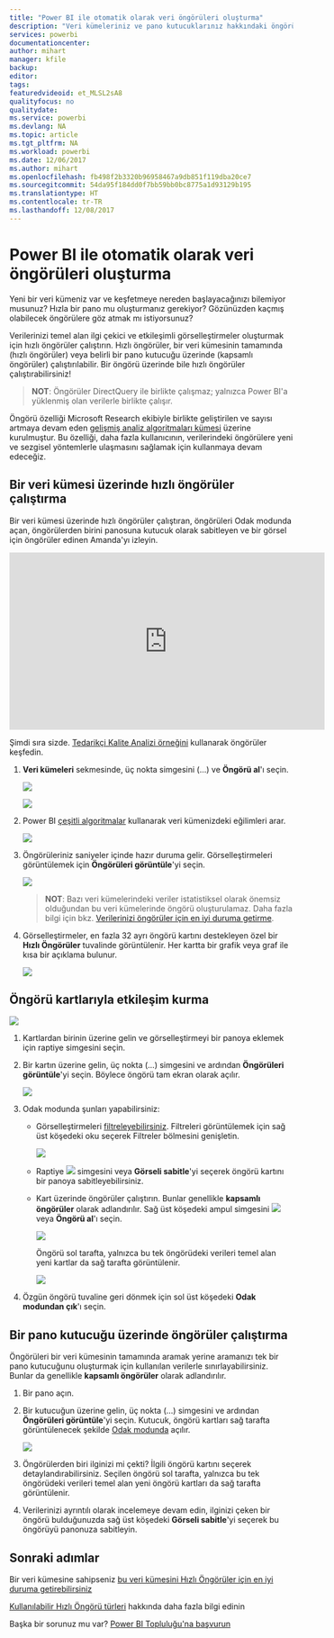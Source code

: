 ```yaml
---
title: "Power BI ile otomatik olarak veri öngörüleri oluşturma"
description: "Veri kümeleriniz ve pano kutucuklarınız hakkındaki öngörüleri nasıl edineceğinizi öğrenin."
services: powerbi
documentationcenter: 
author: mihart
manager: kfile
backup: 
editor: 
tags: 
featuredvideoid: et_MLSL2sA8
qualityfocus: no
qualitydate: 
ms.service: powerbi
ms.devlang: NA
ms.topic: article
ms.tgt_pltfrm: NA
ms.workload: powerbi
ms.date: 12/06/2017
ms.author: mihart
ms.openlocfilehash: fb498f2b3320b96958467a9db851f119dba20ce7
ms.sourcegitcommit: 54da95f184dd0f7bb59bb0bc8775a1d93129b195
ms.translationtype: HT
ms.contentlocale: tr-TR
ms.lasthandoff: 12/08/2017
---
```

# <a name="automatically-generate-data-insights-with-power-bi"></a>Power BI ile otomatik olarak veri öngörüleri oluşturma
Yeni bir veri kümeniz var ve keşfetmeye nereden başlayacağınızı bilemiyor musunuz?  Hızla bir pano mu oluşturmanız gerekiyor?  Gözünüzden kaçmış olabilecek öngörülere göz atmak mı istiyorsunuz?

Verilerinizi temel alan ilgi çekici ve etkileşimli görselleştirmeler oluşturmak için hızlı öngörüler çalıştırın. Hızlı öngörüler, bir veri kümesinin tamamında (hızlı öngörüler) veya belirli bir pano kutucuğu üzerinde (kapsamlı öngörüler) çalıştırılabilir. Bir öngörü üzerinde bile hızlı öngörüler çalıştırabilirsiniz!

> **NOT**: Öngörüler DirectQuery ile birlikte çalışmaz; yalnızca Power BI'a yüklenmiş olan verilerle birlikte çalışır.
> 
> 

Öngörü özelliği Microsoft Research ekibiyle birlikte geliştirilen ve sayısı artmaya devam eden [gelişmiş analiz algoritmaları kümesi](service-insight-types.md) üzerine kurulmuştur. Bu özelliği, daha fazla kullanıcının, verilerindeki öngörülere yeni ve sezgisel yöntemlerle ulaşmasını sağlamak için kullanmaya devam edeceğiz.

## <a name="run-quick-insights-on-a-dataset"></a>Bir veri kümesi üzerinde hızlı öngörüler çalıştırma
Bir veri kümesi üzerinde hızlı öngörüler çalıştıran, öngörüleri Odak modunda açan, öngörülerden birini panosuna kutucuk olarak sabitleyen ve bir görsel için öngörüler edinen Amanda'yı izleyin.

<iframe width="560" height="315" src="https://www.youtube.com/embed/et_MLSL2sA8" frameborder="0" allowfullscreen></iframe>


Şimdi sıra sizde. [Tedarikçi Kalite Analizi örneğini](sample-supplier-quality.md) kullanarak öngörüler keşfedin.

1. **Veri kümeleri** sekmesinde, üç nokta simgesini (...) ve **Öngörü al**'ı seçin.
   
    ![](media/service-insights/power-bi-ellipses.png)
   
    ![](media/service-insights/power-bi-tab.png)
2. Power BI [çeşitli algoritmalar](service-insight-types.md) kullanarak veri kümenizdeki eğilimleri arar.
   
    ![](media/service-insights/pbi_autoinsightssearching.png)
3. Öngörüleriniz saniyeler içinde hazır duruma gelir.  Görselleştirmeleri görüntülemek için **Öngörüleri görüntüle**'yi seçin.
   
    ![](media/service-insights/pbi_autoinsightsuccess.png)
   
   > **NOT**: Bazı veri kümelerindeki veriler istatistiksel olarak önemsiz olduğundan bu veri kümelerinde öngörü oluşturulamaz.  Daha fazla bilgi için bkz. [Verilerinizi öngörüler için en iyi duruma getirme](service-insights-optimize.md).
   > 
   > 
1. Görselleştirmeler, en fazla 32 ayrı öngörü kartını destekleyen özel bir **Hızlı Öngörüler** tuvalinde görüntülenir. Her kartta bir grafik veya graf ile kısa bir açıklama bulunur.
   
    ![](media/service-insights/power-bi-insights.png)

## <a name="interact-with-the-insight-cards"></a>Öngörü kartlarıyla etkileşim kurma
  ![](media/service-insights/pbi_hover.png)

1. Kartlardan birinin üzerine gelin ve görselleştirmeyi bir panoya eklemek için raptiye simgesini seçin.
2. Bir kartın üzerine gelin, üç nokta (...) simgesini ve ardından **Öngörüleri görüntüle**'yi seçin. Böylece öngörü tam ekran olarak açılır.
   
    ![](media/service-insights/power-bi-insight-focus.png)
3. Odak modunda şunları yapabilirsiniz:
   
   * Görselleştirmeleri [filtreleyebilirsiniz](service-interact-with-a-report-in-reading-view.md).  Filtreleri görüntülemek için sağ üst köşedeki oku seçerek Filtreler bölmesini genişletin.
     
        ![](media/service-insights/power-bi-insights-filter-new.png)
   * Raptiye ![](media/service-insights/power-bi-pin-icon.png)  simgesini veya **Görseli sabitle**'yi seçerek öngörü kartını bir panoya sabitleyebilirsiniz.
   * Kart üzerinde öngörüler çalıştırın. Bunlar genellikle **kapsamlı öngörüler** olarak adlandırılır. Sağ üst köşedeki ampul simgesini ![](media/service-insights/power-bi-bulb-icon.png) veya **Öngörü al**'ı seçin.
     
       ![](media/service-insights/pbi-autoinsights-tile.png)
     
     Öngörü sol tarafta, yalnızca bu tek öngörüdeki verileri temel alan yeni kartlar da sağ tarafta görüntülenir.
     
       ![](media/service-insights/power-bi-insights-on-insights-new.png)
4. Özgün öngörü tuvaline geri dönmek için sol üst köşedeki **Odak modundan çık**'ı seçin.

## <a name="run-insights-on-a-dashboard-tile"></a>Bir pano kutucuğu üzerinde öngörüler çalıştırma
Öngörüleri bir veri kümesinin tamamında aramak yerine aramanızı tek bir pano kutucuğunu oluşturmak için kullanılan verilerle sınırlayabilirsiniz. Bunlar da genellikle **kapsamlı öngörüler** olarak adlandırılır.

1. Bir pano açın.
2. Bir kutucuğun üzerine gelin, üç nokta (...) simgesini ve ardından **Öngörüleri görüntüle**'yi seçin. Kutucuk, öngörü kartları sağ tarafta görüntülenecek şekilde [Odak modunda](service-focus-mode.md) açılır.    
   
    ![](media/service-insights/pbi-insights-tile.png)    
4. Öngörülerden biri ilginizi mi çekti? İlgili öngörü kartını seçerek detaylandırabilirsiniz. Seçilen öngörü sol tarafta, yalnızca bu tek öngörüdeki verileri temel alan yeni öngörü kartları da sağ tarafta görüntülenir.    
6. Verilerinizi ayrıntılı olarak incelemeye devam edin, ilginizi çeken bir öngörü bulduğunuzda sağ üst köşedeki **Görseli sabitle**'yi seçerek bu öngörüyü panonuza sabitleyin.

## <a name="next-steps"></a>Sonraki adımlar
Bir veri kümesine sahipseniz [bu veri kümesini Hızlı Öngörüler için en iyi duruma getirebilirsiniz](service-insights-optimize.md)

[Kullanılabilir Hızlı Öngörü türleri](service-insight-types.md) hakkında daha fazla bilgi edinin

Başka bir sorunuz mu var? [Power BI Topluluğu'na başvurun](http://community.powerbi.com/)


